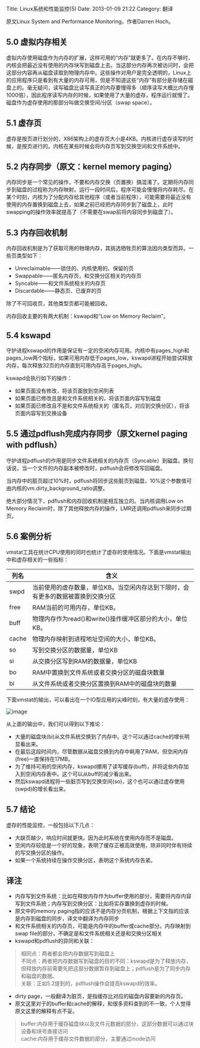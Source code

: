 Title: Linux系统和性能监控(5)
Date: 2013-01-09 21:22
Category: 翻译

原文Linux System and Performance Monitoring，作者Darren Hoch。

## 5.0 虚拟内存相关

虚拟内存使用磁盘作为内存的扩展，这样可用的“内存”就更多了。在内存不够时，内核会把最近没有使用的内存块写到磁盘上去。当这部分内存再次被访问时，会把这部分内容再从磁盘读取到物理内存中。这些操作对用户是完全透明的，Linux上的应用程序只是看到有大量的内存可用，但是不知道这些“内存”有部分是存储在磁盘上的。毫无疑问，读写磁盘比读写真正的内存要慢得多（顺序读写大概比内存慢1000倍），因此程序读写内存的时候，如果使用了大量的虚存，程序运行就慢了。磁盘作为虚存使用的那部分叫做交换空间/分区（swap space）。 

## 5.1 虚存页

虚存是按页进行划分的，X86架构上的虚存页大小是4KB。内核进行虚存读写的时候，是按页进行的。内核在某些时候会将内存页写到交换空间和文件系统中。


## 5.2 内存同步（原文：kernel memory paging）


内存同步是一个常见的操作，不要和内存交换（页置换）搞混淆了。定期将内存同步到磁盘的过程称为内存映射。运行一段时间后，程序可能会慢慢将内存耗尽。在某个时刻，内核为了分配内存给其他程序（或者当前程序），可能需要将最近没有使用的内存置换到磁盘上去，如果之前已经把内存同步到了磁盘上，此时
swapping的操作效率就提高了（不需要在swap前将内容同步到磁盘了）。 

## 5.3 内存回收机制

内存回收机制是为了获取可用的物理内存，其挑选牺牲页的算法因内类型而异。一些页类型如下：

- Unreclaimable——锁住的、内核使用的、保留的页 
- Swappable——匿名内存页，和交换分区相关的内存页 
- Syncable——和文件系统相关的内存页 
- Discardable——静态页、已废弃的页 

除了不可回收页，其他类型页都可能被回收。 

内存回收主要的有两大机制：kswapd和“Low on Memory Reclaim”。 

## 5.4 kswapd 

守护进程kswapd的作用是保证有一定的空闲内存可用。内核中有pages\_high和pages\_low两个指标，如果可用内存低于pages\_low，kswapd进程开始尝试释放内存，每次释放32页的内存直到可用内存高于pages\_high。

kswapd会执行如下的操作： 

- 如果页面没有修改，将该页面放到空闲列表 
- 如果页面已修改且是和文件系统相关的，将该页面内容写到磁盘
- 如果页面已修改且不是和文件系统相关的（匿名页，对应到交换分区），将该页面内容写到交换设备
    

## 5.5 通过pdflush完成内存同步（原文kernel paging with pdflush）

守护进程pdflush的作用是同步文件系统相关的内存页（Syncable）到磁盘。换句话说，当一个文件的内存副本被修改时，pdflush会将修改写回磁盘。

当内存中的脏页超过10%时，pdflush将同步这些脏页到磁盘，10%这个参数值可由内核的vm.dirty\_background\_ratio调整。

绝大部分情况下，pdflush和内存回收机制是相互独立的。当内核调用Low on Memory Reclaim时，除了其他释放内存的操作，LMR还调用pdflush来同步过期页。


## 5.6 案例分析

vmstat工具在统计CPU使用的同时也统计了虚存的使用情况。下面是vmstat输出中和虚存相关的一些指标：

|列名|含义|
|-|-|
|swpd|当前使用的虚存数量，单位KB。当空闲内存达到下限时，会有更多的数据被置换到交换分区|
|free|RAM当前的可用内存，单位KB。|
|buff|物理内存作为read()和write()操作缓冲区部分的大小，单位KB。|
|cache|物理内存映射到进程地址空间的大小，单位KB。|
|so|写到交换分区的数据量，单位KB|
|si|从交换分区写到RAM的数据量，单位KB|
|bo|RAM中置换到文件系统或者交换分区的磁盘块数量|
|bi|从文件系统或者交换分区置换到RAM中的磁盘块的数量|

下面vmstat的输出，可以看出在一个IO型应用的尖峰时刻，有大量的虚存使用：

![image](http://images.cnitblog.com/blog/339471/201301/09212217-d750ded4ba2b4178911daffbca9ee26c.png "image")

从上面的输出中，我们可以得到以下推论：

- 大量的磁盘块(bi)从文件系统交换到了内存中。这个可以通过cache的增长明显看出来。
- 在最后这段时间内，尽管数据从磁盘交换到内存中耗用了RAM，但空闲内存(free)一直保持在17MB。
- 为了维持可用的空闲内存，kswapd挪用了读写缓存(buff)，并将这些内存加入到空闲内存表中。这个可以从buff的减少看出来。
- 然后kswapd进程将一些脏页写到交换空间(so)，这个也可以通过虚存使用(swpd)的增长看出来。

## 5.7 结论

虚存的性能监控，一般包括以下几点：

- 大缺页越少，响应时间就更快。因为此时系统在使用内存而不是磁盘。
- 空闲内存较低是一个好的现象，表明了缓存正被高效使用，除非同时伴有持续的写交换分区的操作。
- 如果一个系统持续在操作交换分区，表明这个系统内存告紧。
    

## 译注

- 内存写到文件系统：比如在释放内存作为buffer使用的部分，需要将内存内容写到文件系统；内存写到交换分区：比如将实存置换到虚存的时候。
- 原文中的memory paging指的应该不是内存分页机制，根据上下文指的应该是内存到磁盘的同步，译文中翻译为内存同步
- 和文件系统相关的内存页，可能是内存中的buffer或cache部分。内存映射到swap file的部分，不确定是和文件系统相关还是和交换分区相关
- kswapd和pdflush的异同和关联：  
> 相同点：两者都会把内存数据写到磁盘上    
> 不同点：两者把内存数据写到磁盘的目的不同：kswapd是为了释放内存，但释放内存前需要先把这部分数据暂存到磁盘上；pdflush是为了同步内存和磁盘的数据。    
> 关联：正如5.2提到的，pdflush操作会提高kswapd的效率。

- dirty page，一般翻译为脏页，是指缓存比对应的磁盘内容要新的内存页。
- 原文这里对于的buffer和cache的解释，和很多资料查到的不一致，个人觉得原文这里的解释有点不妥。  
> buffer:内存用于缓存磁盘块以及文件元数据的部分，这部分数据可以通过块设备和块号直接访问   
> cache:内存用于缓存文件数据的部分，主要通过inode访问



